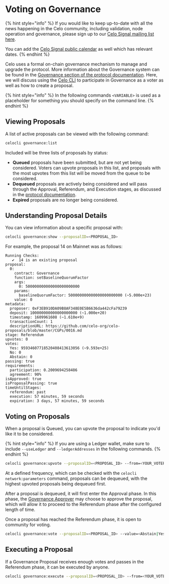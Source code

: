 # Voting on Governance

{% hint style="info" %}
If you would like to keep up-to-date with all the news happening in the Celo community, including validation, node operation and governance, please sign up to our [Celo Signal mailing list here](https://celo.activehosted.com/f/15).

You can add the [Celo Signal public calendar](https://calendar.google.com/calendar/u/0/embed?src=c_9su6ich1uhmetr4ob3sij6kaqs@group.calendar.google.com) as well which has relevant dates.
{% endhint %}

Celo uses a formal on-chain governance mechanism to manage and upgrade the protocol. More information about the Governance system can be found in the [Governance section of the protocol documentation](../celo-codebase/protocol/governance.md). Here, we will discuss using the [Celo CLI](../command-line-interface/introduction.md) to participate in Governance as a voter as well as how to create a proposal.

{% hint style="info" %}
In the following commands `<VARIABLE>` is used as a placeholder for something you should specify on the command line.
{% endhint %}

## Viewing Proposals

A list of active proposals can be viewed with the following command:

```bash
celocli governance:list
```

Included will be three lists of proposals by status:

* **Queued** proposals have been submitted, but are not yet being considered. Voters can upvote proposals in this list, and proposals with the most upvotes from this list will be moved from the queue to be considered.
* **Dequeued** proposals are actively being considered and will pass through the Approval, Referendum, and Execution stages, as discussed in the [protocol documentation](../celo-codebase/protocol/governance.md).
* **Expired** proposals are no longer being considered.

## Understanding Proposal Details

You can view information about a specific proposal with:

```bash
celocli governance:show --proposalID=<PROPOSAL_ID>
```

For example, the proposal 14 on Mainnet was as follows:

```text
Running Checks:
   ✔  14 is an existing proposal
proposal:
  0:
    contract: Governance
    function: setBaselineQuorumFactor
    args:
      0: 500000000000000000000000
    params:
      baselineQuorumFactor: 500000000000000000000000 (~5.000e+23)
    value: 0
metadata:
  proposer: 0xF3EB910DA09B8AF348E0E5B6636da442cFa79239
  deposit: 100000000000000000000 (~1.000e+20)
  timestamp: 1609961608 (~1.610e+9)
  transactionCount: 1
  descriptionURL: https://github.com/celo-org/celo-proposals/blob/master/CGPs/0016.md
stage: Referendum
upvotes: 0
votes:
  Yes: 95934607718520408413613056 (~9.593e+25)
  No: 0
  Abstain: 0
passing: true
requirements:
  participation: 0.2009694258486
  agreement: 90%
isApproved: true
isProposalPassing: true
timeUntilStages:
  referendum: past
  execution: 57 minutes, 59 seconds
  expiration: 3 days, 57 minutes, 59 seconds
```

## Voting on Proposals

When a proposal is Queued, you can upvote the proposal to indicate you'd like it to be considered.

{% hint style="info" %}
If you are using a Ledger wallet, make sure to include `--useLedger` and `--ledgerAddresses` in the following commands.
{% endhint %}

```bash
celocli governance:upvote --proposalID=<PROPOSAL_ID> --from=<YOUR_VOTER_ADDRESS>
```

At a defined frequency, which can be checked with the `celocli network:parameters` command, proposals can be dequeued, with the highest upvoted proposals being dequeued first.

After a proposal is dequeued, it will first enter the Approval phase. In this phase, the [Governance Approver](../celo-codebase/protocol/governance.md#approval) may choose to approve the proposal, which will allow it to proceed to the Referendum phase after the configured length of time.

Once a proposal has reached the Referendum phase, it is open to community for voting.

```bash
celocli governance:vote --proposalID=<PROPOSAL_ID> --value=<Abstain|Yes|No> --from=<YOUR_VOTER_ADDRESS>
```

## Executing a Proposal

If a Governance Proposal receives enough votes and passes in the Referendum phase, it can be executed by anyone.

```bash
celocli governance:execute --proposalID=<PROPOSAL_ID> --from=<YOUR_VOTER_ADDRESS>
```

